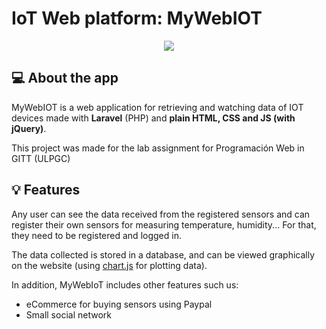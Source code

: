 # IoT Web platform: MyWebIOT

<p align="center" width="500" height="auto">
  <img src="https://i.imgur.com/iGAPZ1j.png">
</p>

## 💻 About the app

MyWebIOT is a web application for retrieving and watching data of IOT devices made with **Laravel** (PHP) and **plain HTML, CSS and JS (with jQuery)**.

This project was made for the lab assignment for Programación Web in GITT (ULPGC)

## 💡 Features

Any user can see the data received from the registered sensors and can register their own sensors for measuring temperature, humidity... For that, they need to be registered and logged in.

The data collected is stored in a database, and can be viewed graphically on the website (using [chart.js](https://www.chartjs.org/) for plotting data).

In addition, MyWebIoT includes other features such us:

- eCommerce for buying sensors using Paypal
- Small social network



